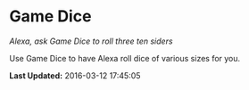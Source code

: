 # Game Dice
*Alexa, ask Game Dice to roll three ten siders*

Use Game Dice to have Alexa roll dice of various sizes for you.

**Last Updated:** 2016-03-12 17:45:05
